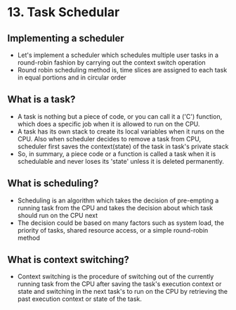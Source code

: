# 13. Task Schedular

## Implementing a scheduler 

- Let's implement a scheduler which schedules multiple user tasks in a round-robin fashion by carrying out the context switch operation 
- Round robin scheduling method is, time slices are assigned to each task in equal portions and in circular order

## What is a task? 

- A task is nothing but a piece of code, or you can call it a ('C') function, which does a specific job when it is allowed to run on the CPU. 
- A task has its own stack to create its local variables when it runs on the CPU. Also when scheduler decides to remove a task from CPU, scheduler first saves the context(state) of the task in task's private stack 
-  So, in summary, a piece code or a function is called a task when it is schedulable and never loses its 'state' unless it is deleted permanently.

## What is scheduling? 
- Scheduling is an algorithm which takes the decision of pre-empting a running task from the CPU and takes the decision about which task should run on the CPU next 
- The decision could be based on many factors such as system load, the priority of tasks, shared resource access, or a simple round-robin method

## What is context switching? 

- Context switching is the procedure of switching out of the currently running task from the CPU after saving the task's execution context or state and switching in the next task's to run on the CPU by retrieving the past execution context or state of the task.

